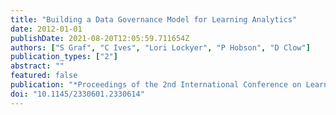 ```yaml
---
title: "Building a Data Governance Model for Learning Analytics"
date: 2012-01-01
publishDate: 2021-08-20T12:05:59.711654Z
authors: ["S Graf", "C Ives", "Lori Lockyer", "P Hobson", "D Clow"]
publication_types: ["2"]
abstract: ""
featured: false
publication: "*Proceedings of the 2nd International Conference on Learning Analytics and łdots*"
doi: "10.1145/2330601.2330614"
---
```



